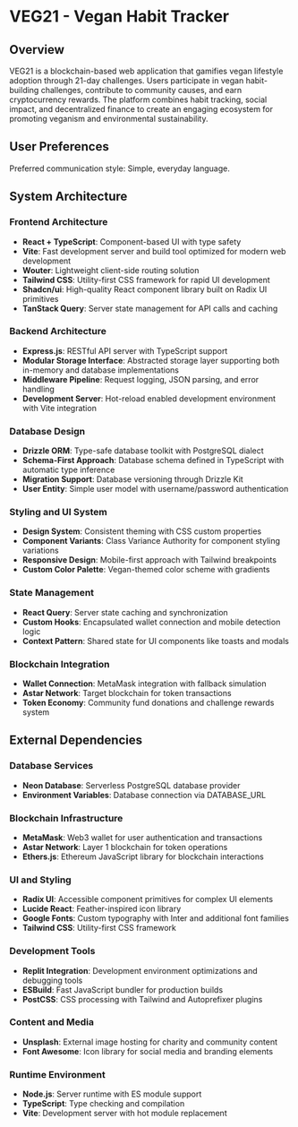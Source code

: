 # VEG21 - Vegan Habit Tracker

## Overview

VEG21 is a blockchain-based web application that gamifies vegan lifestyle adoption through 21-day challenges. Users participate in vegan habit-building challenges, contribute to community causes, and earn cryptocurrency rewards. The platform combines habit tracking, social impact, and decentralized finance to create an engaging ecosystem for promoting veganism and environmental sustainability.

## User Preferences

Preferred communication style: Simple, everyday language.

## System Architecture

### Frontend Architecture
- **React + TypeScript**: Component-based UI with type safety
- **Vite**: Fast development server and build tool optimized for modern web development
- **Wouter**: Lightweight client-side routing solution
- **Tailwind CSS**: Utility-first CSS framework for rapid UI development
- **Shadcn/ui**: High-quality React component library built on Radix UI primitives
- **TanStack Query**: Server state management for API calls and caching

### Backend Architecture
- **Express.js**: RESTful API server with TypeScript support
- **Modular Storage Interface**: Abstracted storage layer supporting both in-memory and database implementations
- **Middleware Pipeline**: Request logging, JSON parsing, and error handling
- **Development Server**: Hot-reload enabled development environment with Vite integration

### Database Design
- **Drizzle ORM**: Type-safe database toolkit with PostgreSQL dialect
- **Schema-First Approach**: Database schema defined in TypeScript with automatic type inference
- **Migration Support**: Database versioning through Drizzle Kit
- **User Entity**: Simple user model with username/password authentication

### Styling and UI System
- **Design System**: Consistent theming with CSS custom properties
- **Component Variants**: Class Variance Authority for component styling variations
- **Responsive Design**: Mobile-first approach with Tailwind breakpoints
- **Custom Color Palette**: Vegan-themed color scheme with gradients

### State Management
- **React Query**: Server state caching and synchronization
- **Custom Hooks**: Encapsulated wallet connection and mobile detection logic
- **Context Pattern**: Shared state for UI components like toasts and modals

### Blockchain Integration
- **Wallet Connection**: MetaMask integration with fallback simulation
- **Astar Network**: Target blockchain for token transactions
- **Token Economy**: Community fund donations and challenge rewards system

## External Dependencies

### Database Services
- **Neon Database**: Serverless PostgreSQL database provider
- **Environment Variables**: Database connection via DATABASE_URL

### Blockchain Infrastructure
- **MetaMask**: Web3 wallet for user authentication and transactions
- **Astar Network**: Layer 1 blockchain for token operations
- **Ethers.js**: Ethereum JavaScript library for blockchain interactions

### UI and Styling
- **Radix UI**: Accessible component primitives for complex UI elements
- **Lucide React**: Feather-inspired icon library
- **Google Fonts**: Custom typography with Inter and additional font families
- **Tailwind CSS**: Utility-first CSS framework

### Development Tools
- **Replit Integration**: Development environment optimizations and debugging tools
- **ESBuild**: Fast JavaScript bundler for production builds
- **PostCSS**: CSS processing with Tailwind and Autoprefixer plugins

### Content and Media
- **Unsplash**: External image hosting for charity and community content
- **Font Awesome**: Icon library for social media and branding elements

### Runtime Environment
- **Node.js**: Server runtime with ES module support
- **TypeScript**: Type checking and compilation
- **Vite**: Development server with hot module replacement